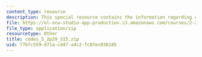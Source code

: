```yaml
---
content_type: resource
description: This special resource contains the information regarding codes 5.
file: https://ol-ocw-studio-app-production.s3.amazonaws.com/courses/2-29-numerical-fluid-mechanics-spring-2015/77bfc559d71acd47a4c2fc87ec036185_codes_5_2p29_S15.zip
file_type: application/zip
resourcetype: Other
title: codes_5_2p29_S15.zip
uid: 77bfc559-d71a-cd47-a4c2-fc87ec036185
---
```

